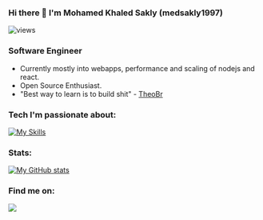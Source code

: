 ### Hi there 👋 I'm Mohamed Khaled Sakly (medsakly1997)

<p align="left"> <img src="https://komarev.com/ghpvc/?username=medsakly1997" alt="views" /> </p>

### Software Engineer

*   Currently mostly into webapps, performance and scaling of nodejs and react. 
*   Open Source Enthusiast.
*   "Best way to learn is to build shit" - [TheoBr](https://www.twitter.com/t3dotgg)

### Tech I'm passionate about:

[![My Skills](https://skillicons.dev/icons?i=js,ts,react,nextjs,tailwindcss,nodejs,docker,redis,wasm)](#)

### Stats:

[![My GitHub stats](https://github-readme-stats.vercel.app/api?username=medsakly1997&show_icons=true&theme=dark)](#)



### Find me on:

<a href="https://www.linkedin.com/in/sakly-mohamed-khaled-01a6b521b/" target="_blank">
<img src="https://img.shields.io/badge/linkedin%20-%2314354C.svg?&style=for-the-badge&logo=linkedin&logoColor=white"/>
</a>

<!---
saklyy0123/saklyy0123 is a ✨ special ✨ repository because its `README.md` (this file) appears on your GitHub profile.
You can click the Preview link to take a look at your changes.
--->
